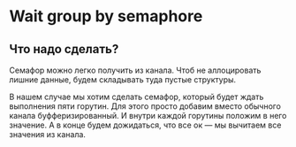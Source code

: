 # Wait group by semaphore

## Что надо сделать?
Семафор можно легко получить из канала. Чтоб не аллоцировать лишние данные, будем складывать туда пустые структуры.

В нашем случае мы хотим сделать семафор, который будет ждать выполнения пяти горутин.
Для этого просто добавим вместо обычного канала буфферизированный. И внутри каждой горутины положим в него значение. 
А в конце будем дожидаться, что все ок — мы вычитаем все значения из канала. 